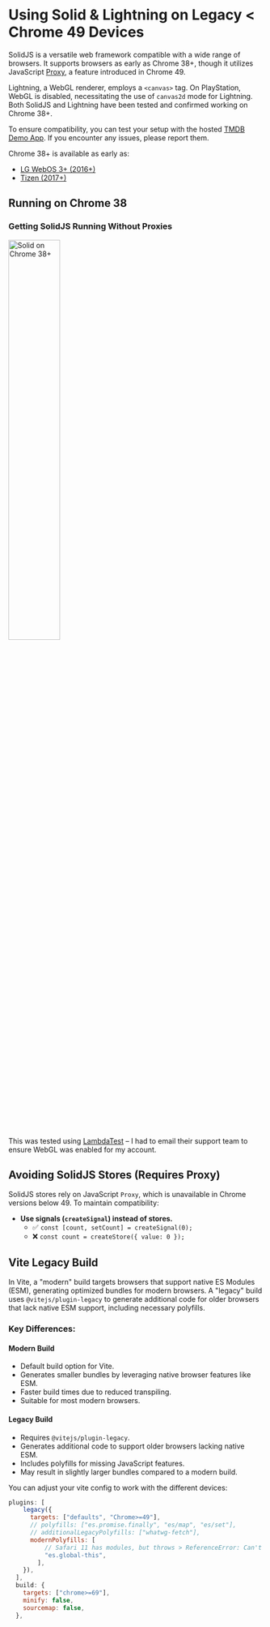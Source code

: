 # Using Solid & Lightning on Legacy < Chrome 49 Devices

SolidJS is a versatile web framework compatible with a wide range of browsers. It supports browsers as early as Chrome 38+, though it utilizes JavaScript [Proxy](https://developer.mozilla.org/en-US/docs/Web/JavaScript/Reference/Global_Objects/Proxy), a feature introduced in Chrome 49.

Lightning, a WebGL renderer, employs a `<canvas>` tag. On PlayStation, WebGL is disabled, necessitating the use of `canvas2d` mode for Lightning. Both SolidJS and Lightning have been tested and confirmed working on Chrome 38+.

To ensure compatibility, you can test your setup with the hosted [TMDB Demo App](https://lightning-tv.github.io/solid-demo-app/). If you encounter any issues, please report them.

Chrome 38+ is available as early as:

- [LG WebOS 3+ (2016+)](https://webostv.developer.lge.com/develop/specifications/web-api-and-web-engine)
- [Tizen (2017+)](https://developer.samsung.com/smarttv/develop/specifications/web-engine-specifications.html)

## Running on Chrome 38

### Getting SolidJS Running Without Proxies

<img src="images/Chrome38.jpeg" alt="Solid on Chrome 38+" style="width: 45%;">

This was tested using [LambdaTest](https://www.lambdatest.com/) – I had to email their support team to ensure WebGL was enabled for my account.

## Avoiding SolidJS Stores (Requires Proxy)

SolidJS stores rely on JavaScript `Proxy`, which is unavailable in Chrome versions below 49. To maintain compatibility:

- **Use signals (`createSignal`) instead of stores.**
  - ✅ `const [count, setCount] = createSignal(0);`
  - ❌ `const count = createStore({ value: 0 });`

## Vite Legacy Build

In Vite, a "modern" build targets browsers that support native ES Modules (ESM), generating optimized bundles for modern browsers. A "legacy" build uses `@vitejs/plugin-legacy` to generate additional code for older browsers that lack native ESM support, including necessary polyfills.

### Key Differences:

#### Modern Build

- Default build option for Vite.
- Generates smaller bundles by leveraging native browser features like ESM.
- Faster build times due to reduced transpiling.
- Suitable for most modern browsers.

#### Legacy Build

- Requires `@vitejs/plugin-legacy`.
- Generates additional code to support older browsers lacking native ESM.
- Includes polyfills for missing JavaScript features.
- May result in slightly larger bundles compared to a modern build.

You can adjust your vite config to work with the different devices:

```js
plugins: [
    legacy({
      targets: ["defaults", "Chrome>=49"],
      // polyfills: ["es.promise.finally", "es/map", "es/set"],
      // additionalLegacyPolyfills: ["whatwg-fetch"],
      modernPolyfills: [
          // Safari 11 has modules, but throws > ReferenceError: Can't find variable: globalThis
          "es.global-this",
        ],
    }),
  ],
  build: {
    targets: ["chrome>=69"],
    minify: false,
    sourcemap: false,
  },
```
